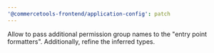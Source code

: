 ```yaml
---
'@commercetools-frontend/application-config': patch
---
```


Allow to pass additional permission group names to the "entry point formatters". Additionally, refine the inferred types.
